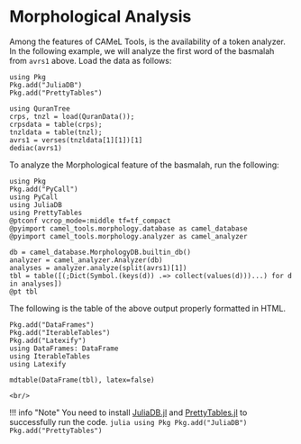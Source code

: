 Morphological Analysis
==============
Among the features of CAMeL Tools, is the availability of a token analyzer. In the following example, we will analyze the first word of the basmalah from `avrs1` above. Load the data as follows:
```@setup abc
using Pkg
Pkg.add("JuliaDB")
Pkg.add("PrettyTables")
```
```@repl abc
using QuranTree
crps, tnzl = load(QuranData());
crpsdata = table(crps);
tnzldata = table(tnzl);
avrs1 = verses(tnzldata[1][1])[1]
dediac(avrs1)
```
To analyze the Morphological feature of the basmalah, run the following:
```@repl abc
using Pkg
Pkg.add("PyCall")
using PyCall
using JuliaDB
using PrettyTables
@ptconf vcrop_mode=:middle tf=tf_compact
@pyimport camel_tools.morphology.database as camel_database
@pyimport camel_tools.morphology.analyzer as camel_analyzer

db = camel_database.MorphologyDB.builtin_db()
analyzer = camel_analyzer.Analyzer(db)
analyses = analyzer.analyze(split(avrs1)[1])
tbl = table([(;Dict(Symbol.(keys(d)) .=> collect(values(d)))...) for d in analyses])
@pt tbl
```
The following is the table of the above output properly formatted in HTML.
```@example abc
Pkg.add("DataFrames")
Pkg.add("IterableTables")
Pkg.add("Latexify")
using DataFrames: DataFrame
using IterableTables
using Latexify

mdtable(DataFrame(tbl), latex=false)
```
```@raw html
<br/>
```

!!! info "Note"
    You need to install [JuliaDB.jl](https://github.com/JuliaData/JuliaDB.jl) and [PrettyTables.jl](https://github.com/ronisbr/PrettyTables.jl) to successfully run the code. 
    ```julia
    using Pkg
    Pkg.add("JuliaDB")
    Pkg.add("PrettyTables")
    ```
